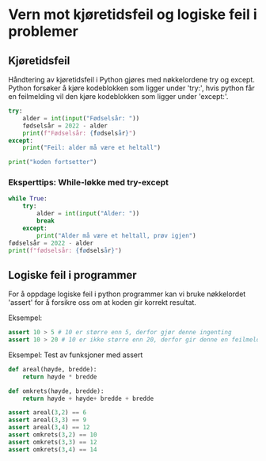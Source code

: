 # Vern mot kjøretidsfeil og logiske feil i problemer

## Kjøretidsfeil

Håndtering av kjøretidsfeil i Python gjøres med nøkkelordene try og except.
Python forsøker å kjøre kodeblokken som ligger under 'try:', hvis python får en feilmelding vil den kjøre kodeblokken som ligger under 'except:'.

````python
try:
    alder = int(input("Fødselsår: "))
    fødselsår = 2022 - alder
    print(f"Fødselsår: {fødselsår}")
except:
    print("Feil: alder må være et heltall")

print("koden fortsetter")
````

### Eksperttips: While-løkke med try-except

````python
while True:
    try:
        alder = int(input("Alder: "))
        break
    except:
        print("Alder må være et heltall, prøv igjen")
fødselsår = 2022 - alder
print(f"fødselsår: {fødselsår}")
````

## Logiske feil i programmer

For å oppdage logiske feil i python programmer kan vi bruke nøkkelordet 'assert' for å forsikre oss om at koden gir korrekt resultat.

Eksempel: 

````python
assert 10 > 5 # 10 er større enn 5, derfor gjør denne ingenting
assert 10 > 20 # 10 er ikke større enn 20, derfor gir denne en feilmelding
````

Eksempel: Test av funksjoner med assert

````python
def areal(høyde, bredde):
    return høyde * bredde

def omkrets(høyde, bredde):
    return høyde + høyde+ bredde + bredde

assert areal(3,2) == 6
assert areal(3,3) == 9
assert areal(3,4) == 12
assert omkrets(3,2) == 10
assert omkrets(3,3) == 12
assert omkrets(3,4) == 14
````